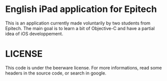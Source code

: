 English iPad application for Epitech
====================================

This is an application currently made voluntarily by two students from Epitech.
The main goal is to learn a bit of Objective-C and have a partial idea of iOS developpement.

LICENSE
====================================

This code is under the beerware license.
For more informations, read some headers in the source code, or search in google.

